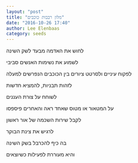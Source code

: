```yaml
---
layout: "post"
title: "מלון רבבות כוכבים"
date: "2016-10-26 17:40"
author: Lee Elenbaas
category: seeds
---
```

לחוש את האדמה מבעד לשק השינה

לשמוע את נשימות האנשים סביבי

לפקוח עיניים ולסרטט ציורים בין הכוכבים הנפרשים למעלה

לזהות תבניות, להמציא חדשות

לשוחח על צורת העננים

על המטאור או מטוס שאחד ראה והאחרים פיספסו

לקבל שירות השכמה של אור ראשון

לרגיש את צינת הבוקר

בה כיף להכרבל בשק השינה

והיא מעוררת לפעילות כשיוצאים
